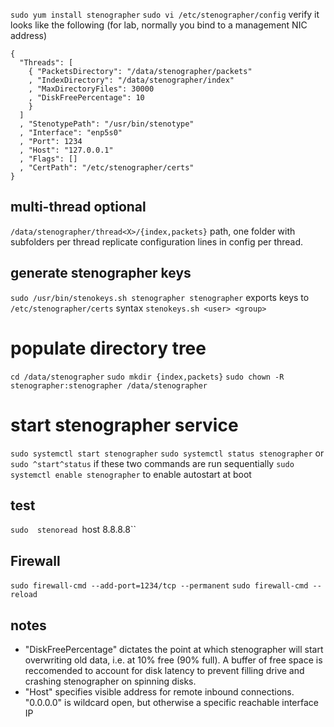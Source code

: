 `sudo yum install stenographer`
`sudo vi /etc/stenographer/config`
verify it looks like the following (for lab, normally you bind to a management NIC address)
```
{
  "Threads": [
    { "PacketsDirectory": "/data/stenographer/packets"
    , "IndexDirectory": "/data/stenographer/index"
    , "MaxDirectoryFiles": 30000
    , "DiskFreePercentage": 10
    }
  ]
  , "StenotypePath": "/usr/bin/stenotype"
  , "Interface": "enp5s0"
  , "Port": 1234
  , "Host": "127.0.0.1"
  , "Flags": []
  , "CertPath": "/etc/stenographer/certs"
}
```

## multi-thread optional
`/data/stenographer/thread<X>/{index,packets}` path, one folder with subfolders per thread
replicate configuration lines in config per thread.


## generate stenographer keys
`sudo /usr/bin/stenokeys.sh stenographer stenographer`
exports keys to `/etc/stenographer/certs`
syntax `stenokeys.sh <user> <group>`

# populate directory tree
`cd /data/stenographer`
`sudo mkdir {index,packets}`
`sudo chown -R stenographer:stenographer /data/stenographer`

# start stenographer service
`sudo systemctl start stenographer`
`sudo systemctl status stenographer` or `sudo ^start^status` if these two commands are run sequentially
`sudo systemctl enable stenographer` to enable autostart at boot


## test
`sudo  stenoread `host 8.8.8.8``


## Firewall
`sudo firewall-cmd --add-port=1234/tcp --permanent`
`sudo firewall-cmd --reload`

## notes
- "DiskFreePercentage" dictates the point at which stenographer will start overwriting old data, i.e. at 10% free (90% full). A buffer of free space is reccomended to account for disk latency to prevent filling drive and crashing stenographer on spinning disks.
- "Host" specifies visible address for remote inbound connections. "0.0.0.0" is wildcard open, but otherwise a specific reachable interface IP
